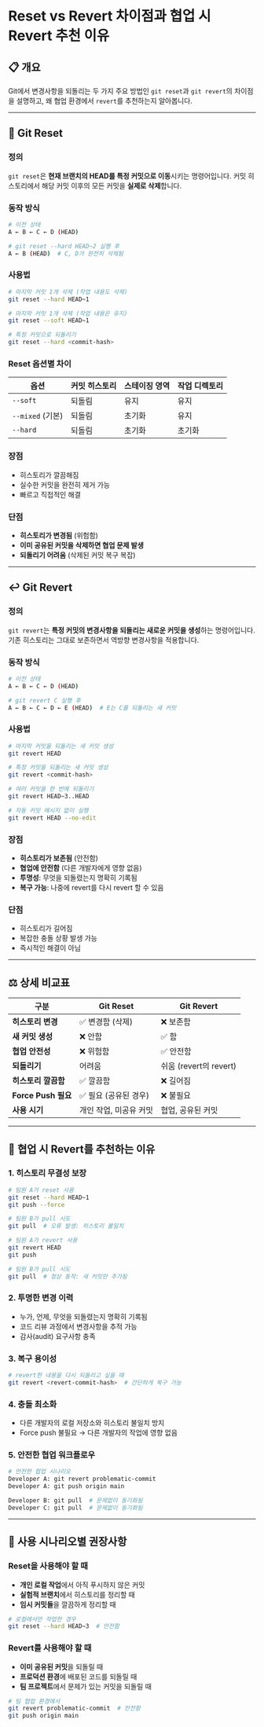 # Reset vs Revert 차이점과 협업 시 Revert 추천 이유

## 📋 개요

Git에서 변경사항을 되돌리는 두 가지 주요 방법인 `git reset`과 `git revert`의 차이점을 설명하고, 왜 협업 환경에서 `revert`를 추천하는지 알아봅니다.

---

## 🔄 Git Reset

### 정의
`git reset`은 **현재 브랜치의 HEAD를 특정 커밋으로 이동**시키는 명령어입니다. 커밋 히스토리에서 해당 커밋 이후의 모든 커밋을 **실제로 삭제**합니다.

### 동작 방식
```bash
# 이전 상태
A ← B ← C ← D (HEAD)

# git reset --hard HEAD~2 실행 후
A ← B (HEAD)  # C, D가 완전히 삭제됨
```

### 사용법
```bash
# 마지막 커밋 1개 삭제 (작업 내용도 삭제)
git reset --hard HEAD~1

# 마지막 커밋 1개 삭제 (작업 내용은 유지)
git reset --soft HEAD~1

# 특정 커밋으로 되돌리기
git reset --hard <commit-hash>
```

### Reset 옵션별 차이

| 옵션 | 커밋 히스토리 | 스테이징 영역 | 작업 디렉토리 |
|------|-------------|-------------|-------------|
| `--soft` | 되돌림 | 유지 | 유지 |
| `--mixed` (기본) | 되돌림 | 초기화 | 유지 |
| `--hard` | 되돌림 | 초기화 | 초기화 |

### 장점
- 히스토리가 깔끔해짐
- 실수한 커밋을 완전히 제거 가능
- 빠르고 직접적인 해결

### 단점
- **히스토리가 변경됨** (위험함)
- **이미 공유된 커밋을 삭제하면 협업 문제 발생**
- **되돌리기 어려움** (삭제된 커밋 복구 복잡)

---

## ↩️ Git Revert

### 정의
`git revert`는 **특정 커밋의 변경사항을 되돌리는 새로운 커밋을 생성**하는 명령어입니다. 기존 히스토리는 그대로 보존하면서 역방향 변경사항을 적용합니다.

### 동작 방식
```bash
# 이전 상태
A ← B ← C ← D (HEAD)

# git revert C 실행 후
A ← B ← C ← D ← E (HEAD)  # E는 C를 되돌리는 새 커밋
```

### 사용법
```bash
# 마지막 커밋을 되돌리는 새 커밋 생성
git revert HEAD

# 특정 커밋을 되돌리는 새 커밋 생성
git revert <commit-hash>

# 여러 커밋을 한 번에 되돌리기
git revert HEAD~3..HEAD

# 자동 커밋 메시지 없이 실행
git revert HEAD --no-edit
```

### 장점
- **히스토리가 보존됨** (안전함)
- **협업에 안전함** (다른 개발자에게 영향 없음)
- **투명성**: 무엇을 되돌렸는지 명확히 기록됨
- **복구 가능**: 나중에 revert를 다시 revert 할 수 있음

### 단점
- 히스토리가 길어짐
- 복잡한 충돌 상황 발생 가능
- 즉시적인 해결이 아님

---

## ⚖️ 상세 비교표

| 구분 | Git Reset | Git Revert |
|------|-----------|------------|
| **히스토리 변경** | ✅ 변경함 (삭제) | ❌ 보존함 |
| **새 커밋 생성** | ❌ 안함 | ✅ 함 |
| **협업 안전성** | ❌ 위험함 | ✅ 안전함 |
| **되돌리기** | 어려움 | 쉬움 (revert의 revert) |
| **히스토리 깔끔함** | ✅ 깔끔함 | ❌ 길어짐 |
| **Force Push 필요** | ✅ 필요 (공유된 경우) | ❌ 불필요 |
| **사용 시기** | 개인 작업, 미공유 커밋 | 협업, 공유된 커밋 |

---

## 🤝 협업 시 Revert를 추천하는 이유

### 1. **히스토리 무결성 보장**
```bash
# 팀원 A가 reset 사용
git reset --hard HEAD~1
git push --force

# 팀원 B가 pull 시도
git pull  # 오류 발생: 히스토리 불일치
```

```bash
# 팀원 A가 revert 사용
git revert HEAD
git push

# 팀원 B가 pull 시도
git pull  # 정상 동작: 새 커밋만 추가됨
```

### 2. **투명한 변경 이력**
- 누가, 언제, 무엇을 되돌렸는지 명확히 기록됨
- 코드 리뷰 과정에서 변경사항을 추적 가능
- 감사(audit) 요구사항 충족

### 3. **복구 용이성**
```bash
# revert한 내용을 다시 되돌리고 싶을 때
git revert <revert-commit-hash>  # 간단하게 복구 가능
```

### 4. **충돌 최소화**
- 다른 개발자의 로컬 저장소와 히스토리 불일치 방지
- Force push 불필요 → 다른 개발자의 작업에 영향 없음

### 5. **안전한 협업 워크플로우**
```bash
# 안전한 협업 시나리오
Developer A: git revert problematic-commit
Developer A: git push origin main

Developer B: git pull  # 문제없이 동기화됨
Developer C: git pull  # 문제없이 동기화됨
```

---

## 🎯 사용 시나리오별 권장사항

### Reset을 사용해야 할 때
- **개인 로컬 작업**에서 아직 푸시하지 않은 커밋
- **실험적 브랜치**에서 히스토리를 정리할 때
- **임시 커밋들**을 깔끔하게 정리할 때

```bash
# 로컬에서만 작업한 경우
git reset --hard HEAD~3  # 안전함
```

### Revert를 사용해야 할 때
- **이미 공유된 커밋**을 되돌릴 때
- **프로덕션 환경**에 배포된 코드를 되돌릴 때
- **팀 프로젝트**에서 문제가 있는 커밋을 되돌릴 때

```bash
# 팀 협업 환경에서
git revert problematic-commit  # 안전함
git push origin main
```

